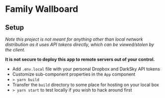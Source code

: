 # Family Wallboard

## Setup

_Note this project is not meant for anything other than local network distribution as it uses API tokens directly, which can be viewed/stolen by the client._

**It is not secure to deploy this app to remote servers out of your control.**

- Add `.env.local` file with your personal Dropbox and DarkSky API tokens
- Customize sub-component properties in the `App` component
- `> yarn build`
- Transfer the `build` directory to some place for hosting on your local box
- `> yarn start` to test locally if you wish to hack around first
